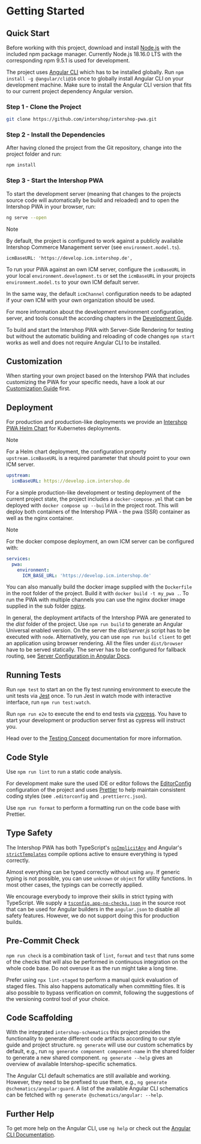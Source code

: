 <!--
kb_guide
kb_pwa
kb_everyone
kb_sync_latest_only
-->

# Getting Started

## Quick Start

Before working with this project, download and install [Node.js](https://nodejs.org) with the included npm package manager.
Currently Node.js 18.16.0 LTS with the corresponding npm 9.5.1 is used for development.

The project uses [Angular CLI](https://angular.io/cli) which has to be installed globally.
Run `npm install -g @angular/cli@16` once to globally install Angular CLI on your development machine.
Make sure to install the Angular CLI version that fits to our current project dependency Angular version.

### Step 1 - Clone the Project

```bash
git clone https://github.com/intershop/intershop-pwa.git
```

### Step 2 - Install the Dependencies

After having cloned the project from the Git repository, change into the project folder and run:

```bash
npm install
```

### Step 3 - Start the Intershop PWA

To start the development server (meaning that changes to the projects source code will automatically be build and reloaded) and to open the Intershop PWA in your browser, run:

```bash
ng serve --open
```

> [!NOTE]
> By default, the project is configured to work against a publicly available Intershop Commerce Management server (see `environment.model.ts`).
>
> ```
> icmBaseURL: 'https://develop.icm.intershop.de',
> ```
>
> To run your PWA against an own ICM server, configure the `icmBaseURL` in your local `environment.development.ts` or set the `icmBaseURL` in your projects `environment.model.ts` to your own ICM default server.
>
> In the same way, the default `icmChannel` configuration needs to be adapted if your own ICM with your own organization should be used.

For more information about the development environment configuration, server, and tools consult the according chapters in the [Development Guide](./development.md).

To build and start the Intershop PWA with Server-Side Rendering for testing but without the automatic building and reloading of code changes `npm start` works as well and does not require Angular CLI to be installed.

## Customization

When starting your own project based on the Intershop PWA that includes customizing the PWA for your specific needs, have a look at our [Customization Guide](./customizations.md) first.

## Deployment

For production and production-like deployments we provide an [Intershop PWA Helm Chart](https://github.com/intershop/helm-charts/tree/main/charts/pwa) for Kubernetes deployments.

> [!NOTE]
> For a Helm chart deployment, the configuration property `upstream.icmBaseURL` is a required parameter that should point to your own ICM server.
>
> ```yaml
> upstream:
>   icmBaseURL: https://develop.icm.intershop.de
> ```

For a simple production-like development or testing deployment of the current project state, the project includes a `docker-compose.yml` that can be deployed with `docker compose up --build` in the project root.
This will deploy both containers of the Intershop PWA - the pwa (SSR) container as well as the nginx container.

> [!NOTE]
> For the docker compose deployment, an own ICM server can be configured with:
>
> ```yaml
> services:
>   pwa:
>     environment:
>       ICM_BASE_URL: 'https://develop.icm.intershop.de'
> ```

You can also manually build the docker image supplied with the `Dockerfile` in the root folder of the project.
Build it with `docker build -t my_pwa .`.
To run the PWA with multiple channels you can use the nginx docker image supplied in the sub folder [nginx](../../nginx).

In general, the deployment artifacts of the Intershop PWA are generated to the _dist_ folder of the project.
Use `npm run build` to generate an Angular Universal enabled version.
On the server the _dist/server.js_ script has to be executed with `node`.
Alternatively, you can use `npm run build client` to get an application using browser rendering.
All the files under `dist/browser` have to be served statically.
The server has to be configured for fallback routing,
see [Server Configuration in Angular Docs](https://angular.io/guide/deployment#server-configuration).

## Running Tests

Run `npm test` to start an on the fly test running environment to execute the unit tests via [Jest](https://jestjs.io/) once.
To run Jest in watch mode with interactive interface, run `npm run test:watch`.

Run `npm run e2e` to execute the end to end tests via [cypress](https://www.cypress.io/).
You have to start your development or production server first as cypress will instruct you.

Head over to the [Testing Concept](../concepts/testing.md) documentation for more information.

## Code Style

Use `npm run lint` to run a static code analysis.

For development make sure the used IDE or editor follows the [EditorConfig](https://editorconfig.org/) configuration of the project and uses [Prettier](https://prettier.io/) to help maintain consistent coding styles (see `.editorconfig` and `.prettierrc.json`).

Use `npm run format` to perform a formatting run on the code base with Prettier.

## Type Safety

The Intershop PWA has both TypeScript's [`noImplicitAny`](https://www.typescriptlang.org/tsconfig#noImplicitAny) and Angular's [`strictTemplates`](https://angular.io/guide/template-typecheck) compile options active to ensure everything is typed correctly.

Almost everything can be typed correctly without using `any`.
If generic typing is not possible, you can use `unknown` or `object` for utility functions.
In most other cases, the typings can be correctly applied.

We encourage everybody to improve their skills in strict typing with TypeScript.
We supply a [`tsconfig.app-no-checks.json`](../../tsconfig.app-no-checks.json) in the source root that can be used for Angular builders in the `angular.json` to disable all safety features.
However, we do not support doing this for production builds.

## Pre-Commit Check

`npm run check` is a combination task of `lint`, `format` and `test` that runs some of the checks that will also be performed in continuous integration on the whole code base.
Do not overuse it as the run might take a long time.

Prefer using `npx lint-staged` to perform a manual quick evaluation of staged files.
This also happens automatically when committing files.
It is also possible to bypass verification on commit, following the suggestions of the versioning control tool of your choice.

## Code Scaffolding

With the integrated `intershop-schematics` this project provides the functionality to generate different code artifacts according to our style guide and project structure. `ng generate` will use our custom schematics by default, e.g., run `ng generate component component-name` in the shared folder to generate a new shared component. `ng generate --help` gives an overview of available Intershop-specific schematics.

The Angular CLI default schematics are still available and working.
However, they need to be prefixed to use them, e.g., `ng generate @schematics/angular:guard`.
A list of the available Angular CLI schematics can be fetched with `ng generate @schematics/angular: --help`.

## Further Help

To get more help on the Angular CLI, use `ng help` or check out the [Angular CLI Documentation](https://github.com/angular/angular-cli/wiki).
